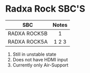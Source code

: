 # Radxa Rock SBC'S



| SBC                                   |  Notes   |
| ------------------------------------- | :------: |
| RADXA ROCK5B                          |    1     |
| RADXA ROCK5A                          |    1 2 3 |

1. Still in unstable state
2. Does not have HDMI input
3. Currently only Air-Support
